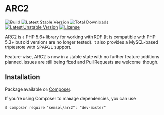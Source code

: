 ARC2
====

[![Build](https://travis-ci.org/semsol/arc2.svg?branch=master)](https://travis-ci.org/semsol/arc2)
[![Latest Stable Version](https://poser.pugx.org/semsol/arc2/v/stable.svg)](https://packagist.org/packages/semsol/arc2)
[![Total Downloads](https://poser.pugx.org/semsol/arc2/downloads.svg)](https://packagist.org/packages/semsol/arc2)
[![Latest Unstable Version](https://poser.pugx.org/semsol/arc2/v/unstable.svg)](https://packagist.org/packages/semsol/arc2)
[![License](https://poser.pugx.org/semsol/arc2/license.svg)](https://packagist.org/packages/semsol/arc2)

ARC2 is a PHP 5.6+ library for working with RDF (It is compatible with PHP 5.3+ but old versions are no longer tested).
It also provides a MySQL-based triplestore with SPARQL support.

Feature-wise, ARC2 is now in a stable state with no further feature additions planned. 
Issues are still being fixed and Pull Requests are welcome, though.

## Installation

Package available on [Composer](https://packagist.org/packages/semsol/arc2).

If you're using Composer to manage dependencies, you can use

    $ composer require "semsol/arc2": "dev-master"
